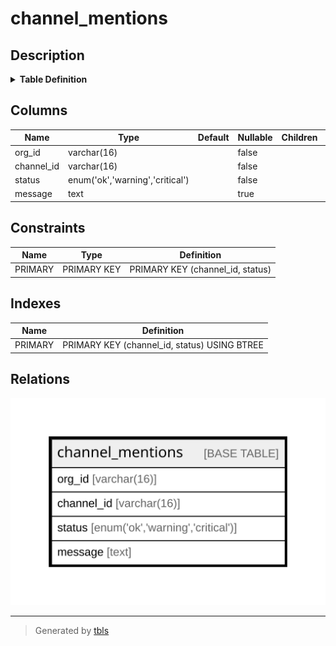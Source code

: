 # channel_mentions

## Description

<details>
<summary><strong>Table Definition</strong></summary>

```sql
CREATE TABLE `channel_mentions` (
  `org_id` varchar(16) NOT NULL,
  `channel_id` varchar(16) NOT NULL,
  `status` enum('ok','warning','critical') NOT NULL,
  `message` text,
  PRIMARY KEY (`channel_id`,`status`)
) ENGINE=InnoDB DEFAULT CHARSET=utf8mb4 COLLATE=utf8mb4_0900_ai_ci
```

</details>

## Columns

| Name | Type | Default | Nullable | Children | Parents | Comment |
| ---- | ---- | ------- | -------- | -------- | ------- | ------- |
| org_id | varchar(16) |  | false |  |  |  |
| channel_id | varchar(16) |  | false |  |  |  |
| status | enum('ok','warning','critical') |  | false |  |  |  |
| message | text |  | true |  |  |  |

## Constraints

| Name | Type | Definition |
| ---- | ---- | ---------- |
| PRIMARY | PRIMARY KEY | PRIMARY KEY (channel_id, status) |

## Indexes

| Name | Definition |
| ---- | ---------- |
| PRIMARY | PRIMARY KEY (channel_id, status) USING BTREE |

## Relations

![er](channel_mentions.svg)

---

> Generated by [tbls](https://github.com/k1LoW/tbls)
